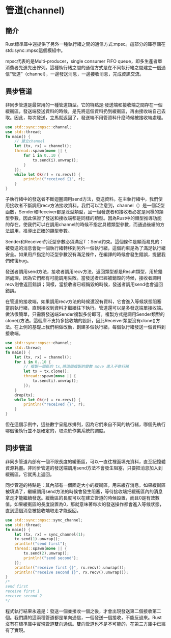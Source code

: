 # 管道\(channel\)

## 簡介

Rust標準庫中還提供了另外一種執行緒之間的通信方式:mpsc。這部分的庫存儲在std::sync::mpsc這個模組中。

mpsc代表的是Multi-producer，single consumer FIFO queue，即多生產者單消費者先進先出佇列。這種執行緒之間的通信方式是在不同執行緒之間建立一個通信“管道”（channel），一邊發送消息，一邊接收消息，完成資訊交流。

## 異步管道

非同步管道是最常用的一種管道類型。它的特點是:發送端和接收端之間存在一個緩衝區，發送端發送資料的時候，是先將這個資料扔到緩衝區，再由接收端自己去取。因此，每次發送，立馬就返回了，發送端不用管資料什麼時候被接收端處理。

```rust
use std::sync::mpsc::channel;
use std::thread;
fn main() {
    // 建立channel
    let (tx, rx) = channel();
    thread::spawn(move || {
        for i in 0..10 {
            tx.send(i).unwrap();
        }
    });
    while let Ok(r) = rx.recv() {
        println!("received {}", r);
    }
}
```

子執行緒中的發送者不斷迴圈調用send方法，發送資料。在主執行緒中，我們使用接收者不斷調用recv方法接收資料。我們可以注意到，channel（）是一個泛型函數，Sender和Receiver都是泛型類型，且一組發送者和接收者必定是同樣的類型參數，因此保證了發送和接收端都是同樣的類型。因為Rust中的類型推導功能的存在，使我們可以在調用channel的時候不指定具體類型參數，而通過後續的方法調用，推導出正確的類型參數。

Sender和Receiver的泛型參數必須滿足T：Send約束。這個條件是顯而易見的：被發送的消息會從一個執行緒轉移到另外一個執行緒，這個約束是為了滿足執行緒安全。如果用戶指定的泛型參數沒有滿足條件，在編譯的時候會發生錯誤，提醒我們修復bug。

發送者調用send方法，接收者調用recv方法，返回類型都是Result類型，用於錯誤處理，因為它們都有可能調用失敗。當發送者已經被銷毀的時候，接收者調用recv則會返回錯誤；同樣，當接收者已經銷毀的時候，發送者調用send也會返回錯誤。

在管道的接收端，如果調用recv方法的時候還沒有資料，它會進入等候狀態阻塞當前執行緒，直到接收到資料才繼續往下執行。管道還可以是多發送端單接收端。做法很簡單，只需將發送端Sender複製多份即可。複製方式是調用Sender類型的clone\(\)方法。這個庫不支持多接收端的設計，因此Receiver類型沒有clone\(\)方法。在上例的基礎上我們稍做改動，創建多個執行緒，每個執行緒發送一個資料到接收端。

```rust
use std::sync::mpsc::channel;
use std::thread;
fn main() {
    let (tx, rx) = channel();
    for i in 0..10 {
        // 複製一個新的 tx,將這個複製的變數 move 進入子執行緒
        let tx = tx.clone();
        thread::spawn(move || {
            tx.send(i).unwrap();
        });
    }
    drop(tx);
    while let Ok(r) = rx.recv() {
        println!("received {}", r);
    }
}
```

但在這個示例中，這些數字呈亂序排列，因為它們來自不同的執行緒，哪個先執行哪個後執行並不是確定的，取決於作業系統的調度。

## 同步管道

非同步管道內部有一個不限長度的緩衝區，可以一直往裡面填充資料，直至記憶體資源耗盡。非同步管道的發送端調用send方法不會發生阻塞，只要把消息加入到緩衝區，它就馬上返回。

同步管道的特點是：其內部有一個固定大小的緩衝區，用來緩存消息。如果緩衝區被填滿了，繼續調用send方法的時候會發生阻塞，等待接收端把緩衝區內的消息拿走才能繼續發送。緩衝區的長度可以在建立管道的時候設置，而且0是有效數值。如果緩衝區的長度設置為0，那就意味著每次的發送操作都會進入等候狀態，直到這個消息被接收端取走才能返回。

```rust
use std::sync::mpsc::sync_channel;
use std::thread;
fn main() {
    let (tx, rx) = sync_channel(1);
    tx.send(1).unwrap();
    println!("send first");
    thread::spawn(move || {
        tx.send(2).unwrap();
        println!("send second");
    });
    println!("receive first {}", rx.recv().unwrap());
    println!("receive second {}", rx.recv().unwrap());
}
/*
send first
receive first 1
receive second 2
*/
```

程式執行結果永遠是：發送一個並接收一個之後，才會出現發送第二個接收第二個。我們講的這兩種管道都是單向通信，一個發送一個接收，不能反過來。Rust沒有在標準庫中實現管道雙向通信。雙向管道也不是不可能的，在第三方庫中已經有了實現。



